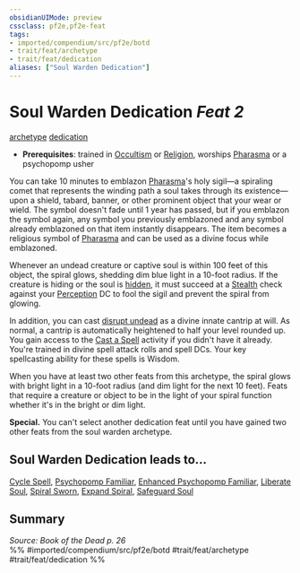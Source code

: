 ```yaml
---
obsidianUIMode: preview
cssclass: pf2e,pf2e-feat
tags:
- imported/compendium/src/pf2e/botd
- trait/feat/archetype
- trait/feat/dedication
aliases: ["Soul Warden Dedication"]
---
```

# Soul Warden Dedication  *Feat 2*  
[archetype](archetype.md)  [dedication](dedication.md)  

- **Prerequisites**: trained in [Occultism](../skills.md#Occultism) or [Religion](../skills.md#Religion), worships [Pharasma](../setting/deities/pharasma.md) or a psychopomp usher

You can take 10 minutes to emblazon [Pharasma](../setting/deities/pharasma.md)'s holy sigil—a spiraling comet that represents the winding path a soul takes through its existence—upon a shield, tabard, banner, or other prominent object that your wear or wield. The symbol doesn't fade until 1 year has passed, but if you emblazon the symbol again, any symbol you previously emblazoned and any symbol already emblazoned on that item instantly disappears. The item becomes a religious symbol of [Pharasma](../setting/deities/pharasma.md) and can be used as a divine focus while emblazoned.

Whenever an undead creature or captive soul is within 100 feet of this object, the spiral glows, shedding dim blue light in a 10-foot radius. If the creature is hiding or the soul is [hidden](conditions.md#Hidden), it must succeed at a [Stealth](../skills.md#Stealth) check against your [Perception](../skills.md#Perception) DC to fool the sigil and prevent the spiral from glowing.

In addition, you can cast [disrupt undead](../spells/disrupt-undead.md) as a divine innate cantrip at will. As normal, a cantrip is automatically heightened to half your level rounded up. You gain access to the [Cast a Spell](cast-a-spell.md) activity if you didn't have it already. You're trained in divine spell attack rolls and spell DCs. Your key spellcasting ability for these spells is Wisdom.

When you have at least two other feats from this archetype, the spiral glows with bright light in a 10-foot radius (and dim light for the next 10 feet). Feats that require a creature or object to be in the light of your spiral function whether it's in the bright or dim light.

**Special.** You can't select another dedication feat until you have gained two other feats from the soul warden archetype.

## Soul Warden Dedication leads to...

[Cycle Spell](cycle-spell-botd.md), [Psychopomp Familiar](psychopomp-familiar-botd.md), [Enhanced Psychopomp Familiar](enhanced-psychopomp-familiar-botd.md), [Liberate Soul](liberate-soul-botd.md), [Spiral Sworn](spiral-sworn-botd.md), [Expand Spiral](expand-spiral-botd.md), [Safeguard Soul](safeguard-soul-botd.md)

## Summary

*Source: Book of the Dead p. 26*  
%% #imported/compendium/src/pf2e/botd #trait/feat/archetype #trait/feat/dedication %%